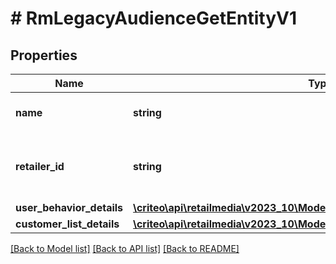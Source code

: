 # # RmLegacyAudienceGetEntityV1

## Properties

Name | Type | Description | Notes
------------ | ------------- | ------------- | -------------
**name** | **string** | Name of the audience |
**retailer_id** | **string** | ID of the retailer associated with this audience |
**user_behavior_details** | [**\criteo\api\retailmedia\v2023_10\Model\RmLegacySegmentUserBehaviorV1**](RmLegacySegmentUserBehaviorV1.md) |  | [optional]
**customer_list_details** | [**\criteo\api\retailmedia\v2023_10\Model\RmLegacySegmentCustomerList**](RmLegacySegmentCustomerList.md) |  | [optional]

[[Back to Model list]](../../README.md#models) [[Back to API list]](../../README.md#endpoints) [[Back to README]](../../README.md)
